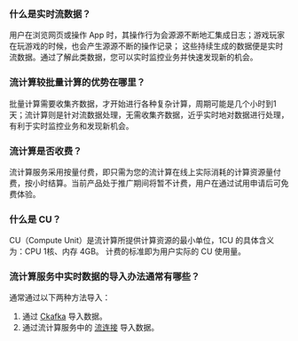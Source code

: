 ### 什么是实时流数据？
用户在浏览网页或操作 App 时，其操作行为会源源不断地汇集成日志；游戏玩家在玩游戏的时候，也会产生源源不断的操作记录； 这些持续生成的数据便是实时流数据。通过了解此类数据，您可以实时监控业务并快速发现新的机会。

### 流计算较批量计算的优势在哪里？
批量计算需要收集齐数据，才开始进行各种复杂计算，周期可能是几个小时到1天；流计算则是针对流数据处理，无需收集齐数据，近乎实时地对数据进行处理，有利于实时监控业务和发现新机会。

### 流计算是否收费？
流计算服务采用按量付费，即只需为您的流计算在线上实际消耗的计算资源量付费，按小时结算。当前产品处于推广期间将暂不计费，用户在通过试用申请后可免费体验。

### 什么是 CU？
CU（Compute Unit）是流计算所提供计算资源的最小单位，1CU 的具体含义为：CPU 1核、内存 4GB。 计费的标准即为用户实际的 CU 使用量。

### 流计算服务中实时数据的导入办法通常有哪些？
通常通过以下两种方法导入：
1. 通过 [Ckafka](https://cloud.tencent.com/document/product/597) 导入数据。
2. 通过流计算服务中的 [流连接](https://cloud.tencent.com/document/product/849/17977) 导入数据。
